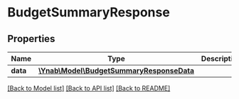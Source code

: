 # BudgetSummaryResponse

## Properties
Name | Type | Description | Notes
------------ | ------------- | ------------- | -------------
**data** | [**\Ynab\Model\BudgetSummaryResponseData**](BudgetSummaryResponseData.md) |  | 

[[Back to Model list]](../README.md#documentation-for-models) [[Back to API list]](../README.md#documentation-for-api-endpoints) [[Back to README]](../README.md)


